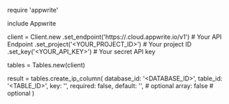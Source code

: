 require 'appwrite'

include Appwrite

client = Client.new
    .set_endpoint('https://<REGION>.cloud.appwrite.io/v1') # Your API Endpoint
    .set_project('<YOUR_PROJECT_ID>') # Your project ID
    .set_key('<YOUR_API_KEY>') # Your secret API key

tables = Tables.new(client)

result = tables.create_ip_column(
    database_id: '<DATABASE_ID>',
    table_id: '<TABLE_ID>',
    key: '',
    required: false,
    default: '', # optional
    array: false # optional
)
